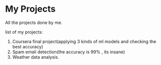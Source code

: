 # My Projects 
 All the projects done by me.
 
 list of my projects:
 
 01. Coursera final project(applying 3 kinds of ml models and checking the best accuracy)
 02. Spam emali detection(the accuracy is 99% , its insane) 
 03. Weather data analysis. 
